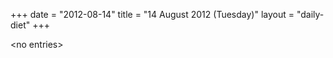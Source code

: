+++
date = "2012-08-14"
title = "14 August 2012 (Tuesday)"
layout = "daily-diet"
+++


\<no entries\>

